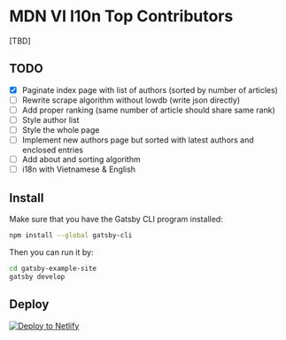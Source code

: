 # MDN VI l10n Top Contributors

[TBD]


## TODO

- [X] Paginate index page with list of authors (sorted by number of articles)
- [ ] Rewrite scrape algorithm without lowdb (write json directly)
- [ ] Add proper ranking (same number of article should share same rank)
- [ ] Style author list
- [ ] Style the whole page
- [ ] Implement new authors page but sorted with latest authors and enclosed entries
- [ ] Add about and sorting algorithm
- [ ] i18n with Vietnamese & English

## Install

Make sure that you have the Gatsby CLI program installed:
```sh
npm install --global gatsby-cli
```

Then you can run it by:
```sh
cd gatsby-example-site
gatsby develop
```

## Deploy

[![Deploy to Netlify](https://www.netlify.com/img/deploy/button.svg)](https://app.netlify.com/start/deploy?repository=https://github.com/gatsbyjs/gatsby-starter-default)

